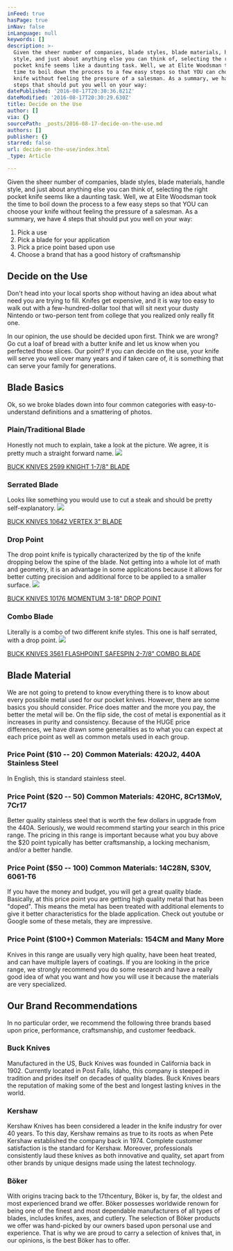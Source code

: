 ```yaml
---
inFeed: true
hasPage: true
inNav: false
inLanguage: null
keywords: []
description: >-
  Given the sheer number of companies, blade styles, blade materials, handle
  style, and just about anything else you can think of, selecting the right
  pocket knife seems like a daunting task. Well, we at Elite Woodsman took the
  time to boil down the process to a few easy steps so that YOU can choose your
  knife without feeling the pressure of a salesman. As a summary, we have 4
  steps that should put you well on your way:
datePublished: '2016-08-17T20:30:36.821Z'
dateModified: '2016-08-17T20:30:29.630Z'
title: Decide on the Use
author: []
via: {}
sourcePath: _posts/2016-08-17-decide-on-the-use.md
authors: []
publisher: {}
starred: false
url: decide-on-the-use/index.html
_type: Article

---
```

Given the sheer number of companies, blade styles, blade materials, handle style, and just about anything else you can think of, selecting the right pocket knife seems like a daunting task. Well, we at Elite Woodsman took the time to boil down the process to a few easy steps so that YOU can choose your knife without feeling the pressure of a salesman. As a summary, we have 4 steps that should put you well on your way:

1. Pick a use
2. Pick a blade for your application
3. Pick a price point based upon use
4. Choose a brand that has a good history of craftsmanship

## Decide on the Use

Don't head into your local sports shop without having an idea about what need you are trying to fill. Knifes get expensive, and it is way too easy to walk out with a few-hundred-dollar tool that will sit next your dusty Nintendo or two-person tent from college that you realized only really fit one.

In our opinion, the use should be decided upon first. Think we are wrong? Go cut a loaf of bread with a butter knife and let us know when you perfected those slices. Our point? If you can decide on the use, your knife will serve you well over many years and if taken care of, it is something that can serve your family for generations.

## Blade Basics

Ok, so we broke blades down into four common categories with easy-to-understand definitions and a smattering of photos.

### Plain/Traditional Blade 

Honestly not much to explain, take a look at the picture. We agree, it is pretty much a straight forward name.
![](https://the-grid-user-content.s3-us-west-2.amazonaws.com/89677f03-37f3-4cf7-b20e-82187812fffe.jpg)

[BUCK KNIVES 2599 KNIGHT 1-7/8" BLADE][0]

### Serrated Blade

Looks like something you would use to cut a steak and should be pretty self-explanatory.
![](https://the-grid-user-content.s3-us-west-2.amazonaws.com/6759dc3c-2a7b-4497-ba34-f39b3013eb61.jpg)

[BUCK KNIVES 10642 VERTEX 3" BLADE][1]

### Drop Point

The drop point knife is typically characterized by the tip of the knife dropping below the spine of the blade. Not getting into a whole lot of math and geometry, it is an advantage in some applications because it allows for better cutting precision and additional force to be applied to a smaller surface.
![](https://the-grid-user-content.s3-us-west-2.amazonaws.com/d0a17ef1-307a-4e00-85de-6a3d80e08ce7.jpg)

[BUCK KNIVES 10176 MOMENTUM 3-18" DROP POINT][2]

### Combo Blade

Literally is a combo of two different knife styles. This one is half serrated, with a drop point.
![](https://the-grid-user-content.s3-us-west-2.amazonaws.com/1a4c934c-3ea2-4502-9d4b-3c1d98de8861.jpg)

[BUCK KNIVES 3561 FLASHPOINT SAFESPIN 2-7/8" COMBO BLADE][3]

## Blade Material

We are not going to pretend to know everything there is to know about every possible metal used for our pocket knives. However, there are some basics you should consider. Price does matter and the more you pay, the better the metal will be. On the flip side, the cost of metal is exponential as it increases in purity and consistency. Because of the HUGE price differences, we have drawn some generalities as to what you can expect at each price point as well as common metals used in each group.

### Price Point ($10 -- 20) Common Materials: 420J2, 440A Stainless Steel

In English, this is standard stainless steel.

### Price Point ($20 -- 50) Common Materials: 420HC, 8Cr13MoV, 7Cr17

Better quality stainless steel that is worth the few dollars in upgrade from the 440A. Seriously, we would recommend starting your search in this price range. The pricing in this range is important because what you buy above the $20 point typically has better craftsmanship, a locking mechanism, and/or a better handle.

### Price Point ($50 -- 100) Common Materials: 14C28N, S30V, 6061-T6

If you have the money and budget, you will get a great quality blade. Basically, at this price point you are getting high quality metal that has been "doped". This means the metal has been treated with additional elements to give it better characteristics for the blade application. Check out youtube or Google some of these metals, they are impressive.

### Price Point ($100+) Common Materials: 154CM and Many More

Knives in this range are usually very high quality, have been heat treated, and can have multiple layers of coatings. If you are looking in the price range, we strongly recommend you do some research and have a really good idea of what you want and how you will use it because the materials are very specialized.

## Our Brand Recommendations

In no particular order, we recommend the following three brands based upon price, performance, craftsmanship, and customer feedback.

### Buck Knives

Manufactured in the US, Buck Knives was founded in California back in 1902\. Currently located in Post Falls, Idaho, this company is steeped in tradition and prides itself on decades of quality blades. Buck Knives bears the reputation of making some of the best and longest lasting knives in the world.

### Kershaw

Kershaw Knives has been considered a leader in the knife industry for over 40 years. To this day, Kershaw remains as true to its roots as when Pete Kershaw established the company back in 1974\. Complete customer satisfaction is the standard for Kershaw. Moreover, professionals consistently laud these knives as both innovative and quality, set apart from other brands by unique designs made using the latest technology.

### Böker

With origins tracing back to the 17thcentury, Böker is, by far, the oldest and most experienced brand we offer. Böker possesses worldwide renown for being one of the finest and most dependable manufacturers of all types of blades, includes knifes, axes, and cutlery. The selection of Böker products we offer was hand-picked by our owners based upon personal use and experience. That is why we are proud to carry a selection of knives that, in our opinions, is the best Böker has to offer.

[0]: https://www.elitewoodsman.com/collections/folding-knives/products/buck-knives-2599-knight-1-7-8-blade "BUCK KNIVES 2599 KNIGHT 1-7/8"
[1]: https://www.elitewoodsman.com/collections/folding-knives/products/buck-knives-vertex-3-blade-red
[2]: https://www.elitewoodsman.com/collections/folding-knives/products/buck-knives-10176-momentum-3-1-8-drop-point
[3]: https://www.elitewoodsman.com/collections/folding-knives/products/buck-knives-3561-flashpoint-safespin-2-7-8-combo-blade-orange